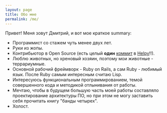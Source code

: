 ```yaml
---
layout: page
title: Обо мне
permalink: /me/
---
```


Привет! Меня зовут Дмитрий, и вот мое краткое summary:

* Программист со стажем чуть менее двух лет.
* Руки из жопы.
* Контрибьютор в Open Source (есть целый **один**
  [коммит](https://github.com/helpyio/helpy/pull/152) в
  [Helpy](https://github.com/helpyio/helpy)!!).
* Люблю животных, но хреновый хозяин, поэтому мои животные -
  террариумные.
* Основной рабочий фреймворк - Ruby on Rails, а сам Ruby - любимый
  язык. После Ruby самым интересным считаю Lisp.
* Интересуюсь функциональным программированием, темой совершенного
  кода и методикой отлынивания от работы.
* Мечтаю, чтобы в будущем большую часть моей работы составляло
  проектирование архитектуры ПО, но при этом не могу заставить себя
  прочитать книгу "банды четырех".
* Холост.
